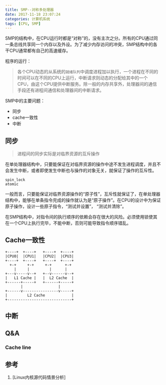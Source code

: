 ```yaml
---
title: SMP--对称多处理器
date: 2017-11-18 23:07:24
categories: 计算机系统
tags: [CPU, SMP]
---
```



SMP的结构中，在CPU运行时都是“对称”的，没有主次之分。所有的CPU通过同一条总线共享同一个内存以及外设。为了减少内存访问的冲突，SMP结构中的各干CPU通常都有自己的高速缓存。

程序的运行：
>各个CPU动态的从系统的`就绪队列`中调度进程加以执行，一个进程在不同的时间可以在不同的CPU上运行，中断请求则动态的分配给其中的一个CPU，由这个CPU提供中断服务。除一般的内存共享外，处理器间的通信手段还有进程间通信和处理器间的中断请求。

SMP中的主要问题：

* 同步
* cache一致性
* 中断

<!--more-->

## 同步

> 进程间的同步实际是对临界资源的互斥操作

在单处理器结构中，只要能保证在对临界资源的操作中途不发生进程调度，并且不会发生中断，或者即使发生中断也与操作的对象无关，就保证了操作的互斥性。
```
spin_lock
atomic
```
一般而言，只要能保证对临界资源操作的“原子性”，互斥性就保证了，在单处理器结构中，能够在单条指令完成的操作就认为是“原子操作”。在CPU的设计中为保证原子操作，设计一些原子指令，“测试并设置”， “测试并清除”。

在SMP结构中，对指令间的执行顺序的依赖会存在很大的风险。必须使用锁使其在一个CPU上执行完毕，不能中断，否则可能导致指令顺序错乱。



## Cache一致性

```
+----+  +----+   +----+  +----+
|CPU0|  |CPU1|   |CPU2|  |CPU3|
+----+  +----+   +----+  +----+
  +-+     +-+     +-+      +-+
    |     |         |      |
+---v-----v--+   +--v------v--+
|   L1 Cache |   |  L2 Cache  |
+------+-----+   +------+-----+
       |                |
+------v----------------v-----+
|         L2 Cache            |
+-----------------------------+
```

## 中断

## Q&A

### Cache line


## 参考

1. [Linux内核源代码情景分析]
